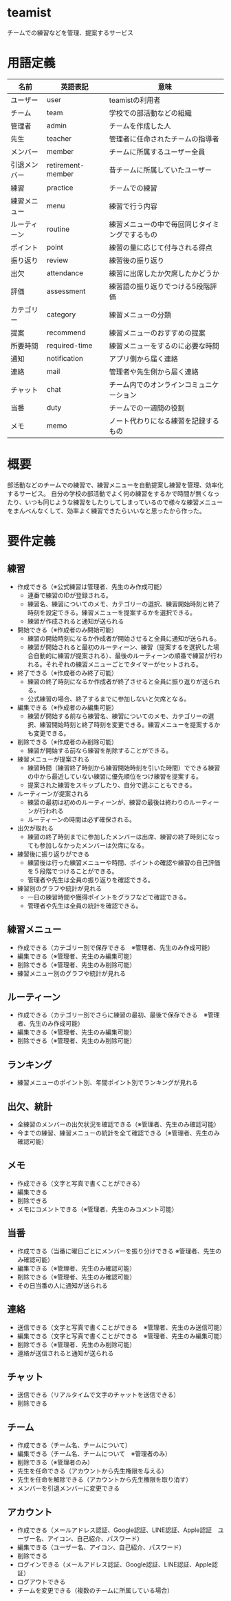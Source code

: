 # teamist

チームでの練習などを管理、提案するサービス

# 用語定義

| 名前 | 英語表記 | 意味 |
| --- | --- | --- |
| ユーザー | user | teamistの利用者 |
| チーム | team | 学校での部活動などの組織 |
| 管理者 | admin | チームを作成した人 |
| 先生 | teacher | 管理者に任命されたチームの指導者 |
| メンバー | member | チームに所属するユーザー全員 |
| 引退メンバー | retirement-member | 昔チームに所属していたユーザー |
| 練習 | practice | チームでの練習 |
| 練習メニュー | menu | 練習で行う内容 |
| ルーティーン | routine | 練習メニューの中で毎回同じタイミングでするもの |
| ポイント | point | 練習の量に応じて付与される得点 |
| 振り返り | review | 練習後の振り返り |
| 出欠 | attendance | 練習に出席したか欠席したかどうか |
| 評価 | assessment | 練習語の振り返りでつける5段階評価 |
| カテゴリー | category | 練習メニューの分類 |
| 提案 | recommend | 練習メニューのおすすめの提案 |
| 所要時間 | required-time | 練習メニューをするのに必要な時間 |
| 通知 | notification | アプリ側から届く連絡 |
| 連絡 | mail | 管理者や先生側から届く連絡 |
| チャット | chat | チーム内でのオンラインコミュニケーション |
| 当番 | duty | チームでの一週間の役割 |
| メモ | memo | ノート代わりになる練習を記録するもの |

# 概要

部活動などのチームでの練習で、練習メニューを自動提案し練習を管理、効率化するサービス。
自分の学校の部活動でよく何の練習をするかで時間が無くなったり、いつも同じような練習をしたりしてしまっているので様々な練習メニューをまんべんなくして、効率よく練習できたらいいなと思ったから作った。

# 要件定義

## 練習

- 作成できる（※公式練習は管理者、先生のみ作成可能）
    - 連番で練習のIDが登録される。
    - 練習名、練習についてのメモ、カテゴリーの選択、練習開始時刻と終了時刻を設定できる。練習メニューを提案するかを選択できる。
    - 練習が作成されると通知が送られる
- 開始できる（※作成者のみ開始可能）
    - 練習の開始時刻になるか作成者が開始させると全員に通知が送られる。
    - 練習が開始されると最初のルーティーン、練習（提案するを選択した場合自動的に練習が提案される）、最後のルーティーンの順番で練習が行われる。それぞれの練習メニューごとでタイマーがセットされる。
- 終了できる（※作成者のみ終了可能）
    - 練習の終了時刻になるか作成者が終了させると全員に振り返りが送られる。
    - 公式練習の場合、終了するまでに参加しないと欠席となる。
- 編集できる（※作成者のみ編集可能）
    - 練習が開始する前なら練習名、練習についてのメモ、カテゴリーの選択、練習開始時刻と終了時刻を変更できる。練習メニューを提案するかも変更できる。
- 削除できる（※作成者のみ削除可能）
    - 練習が開始する前なら練習を削除することができる。
- 練習メニューが提案される
  - 練習時間（練習終了時刻から練習開始時刻を引いた時間）でできる練習の中から最近していない練習に優先順位をつけ練習を提案する。
  - 提案された練習をスキップしたり、自分で選ぶこともできる。
- ルーティーンが提案される
  - 練習の最初は初めのルーティーンが、練習の最後は終わりのルーティーンが行われる
  - ルーティーンの時間は必ず確保される。
- 出欠が取れる
  - 練習の終了時刻までに参加したメンバーは出席、練習の終了時刻になっても参加しなかったメンバーは欠席になる。
- 練習後に振り返りができる
  - 練習後は行った練習メニューや時間、ポイントの確認や練習の自己評価を５段階でつけることができる。
  - 管理者や先生は全員の振り返りを確認できる。
- 練習別のグラフや統計が見れる
  - 一日の練習時間や獲得ポイントをグラフなどで確認できる。
  - 管理者や先生は全員の統計を確認できる。

## 練習メニュー

- 作成できる（カテゴリー別で保存できる　※管理者、先生のみ作成可能）
- 編集できる（※管理者、先生のみ編集可能）
- 削除できる（※管理者、先生のみ削除可能）
- 練習メニュー別のグラフや統計が見れる

## ルーティーン

- 作成できる（カテゴリー別でさらに練習の最初、最後で保存できる　※管理者、先生のみ作成可能）
- 編集できる（※管理者、先生のみ編集可能）
- 削除できる（※管理者、先生のみ削除可能）

## ランキング

- 練習メニューのポイント別、年間ポイント別でランキングが見れる

## 出欠、統計

- 全練習のメンバーの出欠状況を確認できる（※管理者、先生のみ確認可能）
- 今までの練習、練習メニューの統計を全て確認できる（※管理者、先生のみ確認可能）

## メモ

- 作成できる（文字と写真で書くことができる）
- 編集できる
- 削除できる
- メモにコメントできる（※管理者、先生のみコメント可能）

## 当番

- 作成できる（当番に曜日ごとにメンバーを振り分けできる ※管理者、先生のみ確認可能）
- 編集できる（※管理者、先生のみ確認可能）
- 削除できる（※管理者、先生のみ確認可能）
- その日当番の人に通知が送られる

## 連絡

- 送信できる（文字と写真で書くことができる　※管理者、先生のみ送信可能）
- 編集できる（文字と写真で書くことができる　※管理者、先生のみ編集可能）
- 削除できる（※管理者、先生のみ削除可能）
- 連絡が送信されると通知が送られる

## チャット

- 送信できる（リアルタイムで文字のチャットを送信できる）
- 削除できる

## チーム

- 作成できる（チーム名、チームについて）
- 編集できる（チーム名、チームについて　※管理者のみ）
- 削除できる（※管理者のみ）
- 先生を任命できる（アカウントから先生権限を与える）
- 先生を任命を解除できる（アカウントから先生権限を取り消す）
- メンバーを引退メンバーに変更できる

## アカウント

- 作成できる（メールアドレス認証、Google認証、LINE認証、Apple認証　ユーザー名、アイコン、自己紹介、パスワード）
- 編集できる（ユーザー名、アイコン、自己紹介、パスワード）
- 削除できる
- ログインできる（メールアドレス認証、Google認証、LINE認証、Apple認証）
- ログアウトできる
- チームを変更できる（複数のチームに所属している場合）